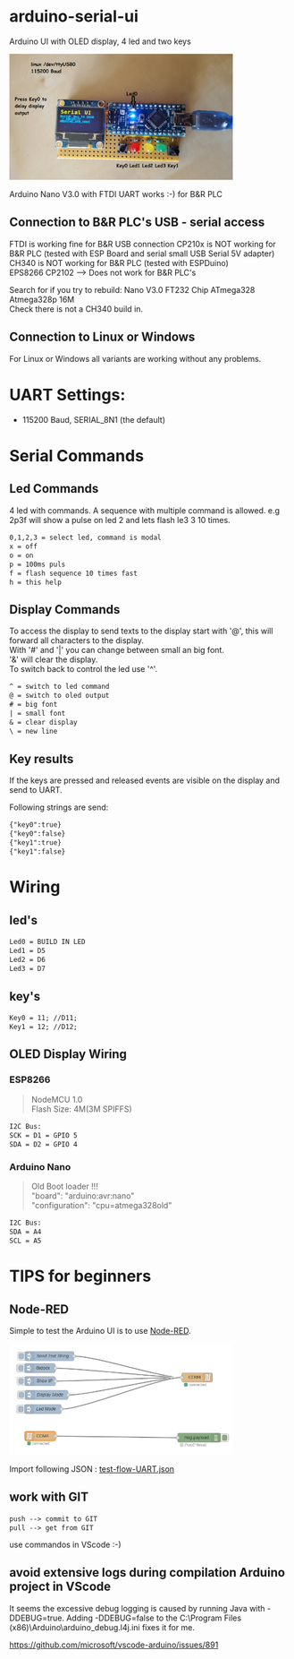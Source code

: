 # arduino-serial-ui
Arduino UI with OLED display, 4 led and two keys

<img src="images/arduino-serial-ui.jpg" alt="arduino-ui-test-board" width="400"/>

Arduino Nano V3.0 with FTDI UART works :-) for B&R PLC

## Connection to B&R PLC's USB - serial access
FTDI is working fine for B&R USB connection
CP210x is NOT working for B&R PLC (tested with ESP Board and serial small USB Serial 5V adapter)  
CH340 is NOT working for B&R PLC (tested with ESPDuino)  
EPS8266 CP2102  --> Does not work for B&R PLC's  

Search for if you try to rebuild: Nano V3.0 FT232 Chip ATmega328 Atmega328p 16M  
Check there is not a CH340 build in.

## Connection to Linux or Windows
For Linux or Windows all variants are working without any problems.

# UART Settings: 
* 115200 Baud, SERIAL_8N1 (the default)

# Serial Commands
## Led Commands
4 led with commands. A sequence with multiple command is allowed. e.g 2p3f will show a pulse on led 2 and lets flash le3 3 10 times. 

    0,1,2,3 = select led, command is modal
    x = off
    o = on
    p = 100ms puls
    f = flash sequence 10 times fast
    h = this help

## Display Commands
To access the display to send texts to the display start with '@', this will forward all characters to the display.  
With '#' and '|' you can change between small an big font.  
'&' will clear the display.  
To switch back to control the led use '^'.   

    ^ = switch to led command
    @ = switch to oled output
    # = big font
    | = small font
    & = clear display
    \ = new line
    

## Key results
If the keys are pressed and released events are visible on the display and send to UART.

Following strings are send:  

    {"key0":true}  
    {"key0":false}  
    {"key1":true}  
    {"key1":false}   
  
# Wiring
## led's
    Led0 = BUILD IN LED
    Led1 = D5
    Led2 = D6
    Led3 = D7

## key's
    Key0 = 11; //D11;
    Key1 = 12; //D12;

## OLED Display Wiring
### ESP8266
> NodeMCU 1.0  
> Flash Size: 4M(3M SPIFFS)  

    I2C Bus:
    SCK = D1 = GPIO 5
    SDA = D2 = GPIO 4

### Arduino Nano
> Old Boot loader !!!  
> "board": "arduino:avr:nano"  
> "configuration": "cpu=atmega328old"  

    I2C Bus:
    SDA = A4
    SCL = A5


# TIPS for beginners
## Node-RED
Simple to test the Arduino UI is to use [Node-RED](https://nodered.org/docs/getting-started/).  

<img src="images/arduino-ui-node-red-sample.png" alt="node-red-sample" width="400"/>

Import following JSON : [test-flow-UART.json](/node-red/test-flow-UART.json)

## work with GIT
    push --> commit to GIT   
    pull --> get from GIT

use commandos in VScode :-)


## avoid extensive logs during compilation Arduino project in VScode

It seems the excessive debug logging is caused by running Java with -DDEBUG=true. Adding -DDEBUG=false to the C:\Program Files (x86)\Arduino\arduino_debug.l4j.ini fixes it for me.

https://github.com/microsoft/vscode-arduino/issues/891